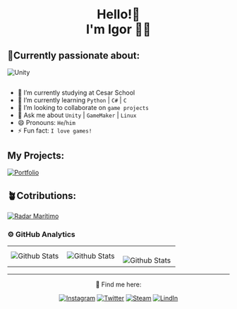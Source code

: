 <h1 align='center'>
Hello!👋 </br>I'm Igor 🌿🦋
</h1>

## 🍃Currently passionate about: 

<div>

  <img src="https://img.shields.io/badge/unity-%23000000.svg?style=for-the-badge&logo=unity&logoColor=white" alt="Unity"/>

</div>
<div>
  
##
  
- 🔭 I’m currently studying at Cesar School  
- 🌱 I’m currently learning `Python` | `C#` | `C`
- 👯 I’m looking to collaborate on `game projects`
- 💬 Ask me about `Unity` | `GameMaker` | `Linux` 
- 😄 Pronouns: `He`/`him`  
- ⚡ Fun fact: `I love games!`
  
</div>

## My Projects:
[![Portfolio](https://github-readme-stats.vercel.app/api/pin/?username=IgorGabrielDs&repo=IgorsPortfolio&title_color=C9D1D9&icon_color=8B949E&text_color=8B949E&bg_color=0D1117)]([https://github.com/luccarissato/Radar-Maritimo](https://github.com/IgorGabrielDs/IgorsPortfolio))

## 🪴Cotributions: 

[![Radar Marítimo](https://github-readme-stats.vercel.app/api/pin/?username=luccarissato&repo=Radar-Maritimo&title_color=C9D1D9&icon_color=8B949E&text_color=8B949E&bg_color=0D1117)](https://github.com/luccarissato/Radar-Maritimo)

### ⚙️ GitHub Analytics

<table>
  <tr>
    <td>
      <img
        align="left"
        src="https://github-readme-stats.vercel.app/api?username=IgorGabrielDs&theme=dark&show_icons=true&hide_border=false&count_private=true"
        alt="Github Stats"
      />
    </td>
    <td>
      <img
        align="left"
        src="https://github-readme-streak-stats.herokuapp.com/?user=IgorGabrielDs&theme=dark&hide_border=false"
        alt="Github Stats"
      />
    </td>
    <td>
      <br />
      <img
        align="left"
        src="https://github-readme-stats.vercel.app/api/top-langs/?username=IgorGabrielDs&theme=dark&show_icons=true&hide_border=false&layout=compact"
        alt="Github Stats"
      />
    </td>
  </tr>
</table>

--- 

<div align='center'>
  
📨 Find me here:


[![Instagram](https://img.shields.io/badge/Instagram-E4405F?style=for-the-badge&logo=instagram&logoColor=white)](https://www.instagram.com/igor._gabrield/)
[![Twitter](https://img.shields.io/badge/twitter-x?style=for-the-badge&logo=x&logoColor=white&color=%230f1419)](https://x.com/igortrashcan)
[![Steam](https://img.shields.io/badge/steam-%23000000.svg?style=for-the-badge&logo=steam&logoColor=white)](https://steamcommunity.com/id/igortrashcan/)
[![LindIn](https://img.shields.io/badge/LinkedIn-0077B5?style=for-the-badge&logo=linkedin&logoColor=white)](https://www.linkedin.com/in/igorgabrields/)

</div>
